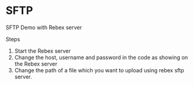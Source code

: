# SFTP
SFTP Demo with Rebex server

Steps 
1) Start the Rebex server 
2) Change the host, username and password in the code as showing on the Rebex server
3) Change the path of a file which you want to upload using rebex sftp server.
